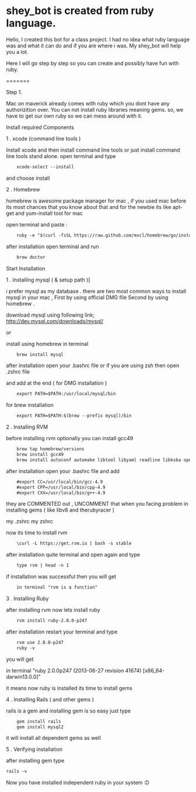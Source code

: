 shey_bot is created from ruby language.
========

Hello,
I created this bot for a class project. I had no idea what ruby language was and what it can do  and if you are where i was. My shey_bot will help you a lot. 

Here I will go step by step so you can create and possibly have fun with ruby.

=======

Step 1.

Mac on maverick already comes with ruby which you dont have any authorizition over. You can not install ruby libraries meaning gems. so, we have to get our own ruby so we can mess around with it. 

Install required Components

1 . xcode (command line tools )

Install xcode and then install command line tools or just install command line tools stand alone. open terminal and type

```html
    xcode-select --install
```

and choose install

2 . Homebrew

homebrew is awesome package manager for mac , if you used mac before its most chances that you know about that and for the newbie  its like apt-get and yum-install tool for mac

open terminal and paste :
```html
    ruby -e "$(curl -fsSL https://raw.github.com/mxcl/homebrew/go/install)"
```
after installation open terminal and run
```html
    brew doctor
```
Start Installation

1 . Installing mysql ( & setup path )]

i prefer mysql as my database . there are two most common ways to install mysql in your mac ,  First by using official DMG file Second by using homebrew .

download mysql using following link;
http://dev.mysql.com/downloads/mysql/

or

install using homebrew in terminal
```html
    brew install mysql
```
after installation open your .bashrc file or if you are using zsh then open .zshrc file

and  add at the end ( for DMG installation )
```html
    export PATH=$PATH:/usr/local/mysql/bin
```
for brew installation
```html
    export PATH=$PATH:$(brew --prefix mysql)/bin
```
2 . Installing  RVM

before installing rvm optionally you can install gcc49
```html
    brew tap homebrew/versions
    brew install gcc49
    brew install autoconf automake libtool libyaml readline libksba openssl
```
after installation open your .bashrc file and add
```html
    #export CC=/usr/local/bin/gcc-4.9
    #export CPP=/usr/local/bin/cpp-4.9
    #export CXX=/usr/local/bin/g++-4.9
```
they are COMMENTED out ,  UNCOMMENT that when you facing problem in installing gems ( like libv8 and therubyracer )

my .zshrc my zshrc

now its time to install rvm
```html
    \curl -L https://get.rvm.io | bash -s stable
```
after installation quite terminal and open again and type
```html
    type rvm | head -n 1
```
if installation was successful then you will get
```html
    in terminal "rvm is a function"
```

3 . Installing Ruby

after installing rvm now lets install ruby
```html
    rvm install ruby-2.0.0-p247
```
after installation restart your terminal and type
```html
    rvm use 2.0.0-p247 
    ruby -v
```
you will get

in terminal "ruby 2.0.0p247 (2013-06-27 revision 41674) [x86_64-darwin13.0.0]"

it means now ruby is installed its time to install gems

4 . Installing Rails ( and other gems )

rails is a gem and installing gem is so easy just type
```html 
    gem install rails 
    gem install mysql2
```
it will install all dependent gems as well

5 . Verifying installation

after installing gem type
```html
rails -v
```
Now you have installed independent ruby in your system :D
